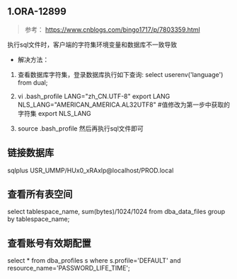 ## 1.ORA-12899
> 参考： https://www.cnblogs.com/bingo1717/p/7803359.html 

执行sql文件时，客户端的字符集环境变量和数据库不一致导致
- 解决方法：
1. 查看数据库字符集，登录数据库执行如下查询:
select userenv('language') from dual;

2. vi .bash_profile
LANG="zh_CN.UTF-8"
export LANG
NLS_LANG="AMERICAN_AMERICA.AL32UTF8"  #值修改为第一步中获取的字符集
export NLS_LANG

3. source .bash_profile
然后再执行sql文件即可




## 链接数据库


sqlplus USR_UMMP/HUx0_xRAxlp@localhost/PROD.local


## 查看所有表空间

select tablespace_name, sum(bytes)/1024/1024 from dba_data_files group by tablespace_name;



## 查看账号有效期配置

select * from dba_profiles s where s.profile='DEFAULT' and resource_name='PASSWORD_LIFE_TIME';